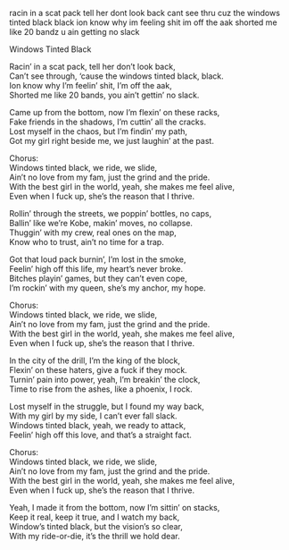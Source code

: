 racin in a scat pack tell her dont look back
cant see thru cuz the windows tinted black black
ion know why im feeling shit im off the aak
shorted me like 20 bandz u ain getting no slack

Windows Tinted Black

Racin’ in a scat pack, tell her don’t look back,  
Can’t see through, ‘cause the windows tinted black, black.  
Ion know why I’m feelin’ shit, I’m off the aak,  
Shorted me like 20 bands, you ain’t gettin’ no slack.  

Came up from the bottom, now I’m flexin’ on these racks,  
Fake friends in the shadows, I’m cuttin’ all the cracks.  
Lost myself in the chaos, but I’m findin’ my path,  
Got my girl right beside me, we just laughin’ at the past.  

Chorus:  
Windows tinted black, we ride, we slide,  
Ain’t no love from my fam, just the grind and the pride.  
With the best girl in the world, yeah, she makes me feel alive,  
Even when I fuck up, she’s the reason that I thrive.  

Rollin’ through the streets, we poppin’ bottles, no caps,  
Ballin’ like we’re Kobe, makin’ moves, no collapse.  
Thuggin’ with my crew, real ones on the map,  
Know who to trust, ain’t no time for a trap.  

Got that loud pack burnin’, I’m lost in the smoke,  
Feelin’ high off this life, my heart’s never broke.  
Bitches playin’ games, but they can’t even cope,  
I’m rockin’ with my queen, she’s my anchor, my hope.  

Chorus:  
Windows tinted black, we ride, we slide,  
Ain’t no love from my fam, just the grind and the pride.  
With the best girl in the world, yeah, she makes me feel alive,  
Even when I fuck up, she’s the reason that I thrive.  

In the city of the drill, I’m the king of the block,   
Flexin’ on these haters, give a fuck if they mock.  
Turnin’ pain into power, yeah, I’m breakin’ the clock,  
Time to rise from the ashes, like a phoenix, I rock.  

Lost myself in the struggle, but I found my way back,  
With my girl by my side, I can’t ever fall slack.  
Windows tinted black, yeah, we ready to attack,  
Feelin’ high off this love, and that’s a straight fact.  

Chorus:  
Windows tinted black, we ride, we slide,  
Ain’t no love from my fam, just the grind and the pride.  
With the best girl in the world, yeah, she makes me feel alive,  
Even when I fuck up, she’s the reason that I thrive.  

Yeah, I made it from the bottom, now I’m sittin’ on stacks,  
Keep it real, keep it true, and I watch my back,  
Window’s tinted black, but the vision’s so clear,  
With my ride-or-die, it’s the thrill we hold dear.

